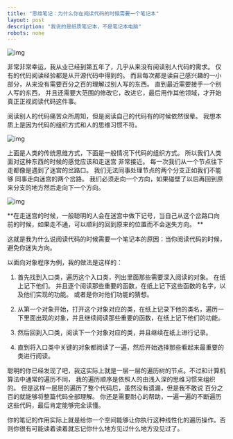 ```yaml
---
title: "思维笔记：为什么你在阅读代码的时候需要一个笔记本"
layout: post
description: "我说的是纸质笔记本，不是笔记本电脑"
robots: none
---
```


![img](http://i1.tietuku.com/a3d00ed8832e3b38.jpg)

非常非常幸运，我从业已经到第五年了，几乎从来没有阅读别人代码的需求。 仅有的代码阅读经验都是从开源代码中得到的。
而且每次都是读自己感兴趣的一小部分，从来没有需要百分之百的理解过别人写的东西。 直到最近需要接手一个别人写的东西，
并且还需要大范围的修改它，改进它，最后用作其他领域，才开始真正正视阅读代码这件事。

阅读别人的代码痛苦众所周知，但是阅读自己的代码有的时候依然很晕。 我想本质上是因为代码的组织方式和人的思维习惯不符。

![img](http://i1.tietuku.com/231339fa2a10a7a7.jpg)

上面是人类的传统思维方式，下面是一般情况下代码的组织方式。 所以我们人类面对这种东西的时候的感觉应该和走迷宫
非常接近。 每一次我们从一个节点往下走都像是遇到了迷宫的岔路口。 我们无法同事处理节点的两个分支正如我们不能够
同事走向迷宫的两个岔路。 我们必须走向一个方向，如果碰壁了以后再回到原来分支的地方然后走向下一个方向。

![img](http://i1.tietuku.com/26bc5b5e79a9f4f0.jpg)

**在走迷宫的时候，一般聪明的人会在迷宫中做下记号，当自己从这个岔路口向前的时候，如果走不通，可以顺利的回到原来的位置而不会迷失方向。 **

这就是我为什么说阅读代码的时候需要一个笔记本的原因：当你阅读代码的时候，
避免你迷失方向。

以面向对象程序为例，我的做法是这样的：

1. 首先找到入口类，遍历这个入口类，列出里面那些需要深入阅读的对象。 在纸上记下他们。 并且逐个阅读那些重要的函数，在纸上记下这些函数的名字，以及他们实现的功能。 或者是你对他们功能的猜想。

2. 从第一个对象开始，打开这个对象对应的类，在纸上记录下他的类名，遍历一下里面出现的对象，并且继续阅读那些重要的函数，在纸上记下他们的功能。
	
3. 然后回到入口类，阅读下一个对象对应的类，并且继续在纸上进行记录。

4. 直到将入口类中关键的对象都阅读了一遍，然后开始选择那些看起来最重要的类进行阅读。

聪明的你已经发现了吧，我这实际上就是一层一层的遍历树的节点。不过和计算机算法中通常的遍历不同，
我的遍历顺序是依照人的由浅入深的思维习惯来组织的。 但是这样一层层的遍历了整个代码后，虽然没有遗漏，但是我不敢说
百分之百的就能够将整篇代码全部理解。 你还是需要耐心的帮助，一遍一遍的不断遍历这些代码，最后肯定能够完全读懂。

你的笔记的作用实际上就是给你一个空间能够让你执行这种线性化的遍历操作。否则你很有可能读着读着就忘记你什么地方见过什么地方没见过了。

